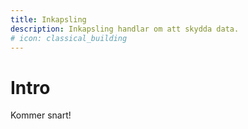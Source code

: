 ```yaml
---
title: Inkapsling 
description: Inkapsling handlar om att skydda data.
# icon: classical_building
---
```


# Intro

Kommer snart!